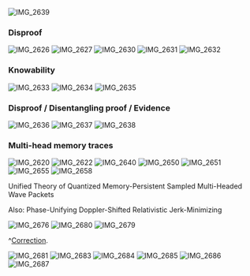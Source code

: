 ![IMG_2639](https://github.com/animal-tree/Writing-stuff-2/assets/142250284/021e2725-de4c-4bb8-8495-f223e9a674e4)

### Disproof

![IMG_2626](https://github.com/animal-tree/Writing-stuff-2/assets/142250284/e36b0ef2-3715-4b29-b291-6a9946ce38c3)
![IMG_2627](https://github.com/animal-tree/Writing-stuff-2/assets/142250284/27bd62fc-c31d-4322-b163-7f612d8db545)
![IMG_2630](https://github.com/animal-tree/Writing-stuff-2/assets/142250284/f44ce23d-29dd-49d2-854c-63b507d878b1)
![IMG_2631](https://github.com/animal-tree/Writing-stuff-2/assets/142250284/5b670c95-abb4-410a-b3b0-142badb53692)
![IMG_2632](https://github.com/animal-tree/Writing-stuff-2/assets/142250284/b84b9078-e610-4220-841d-155c7850d1bb)

### Knowability

![IMG_2633](https://github.com/animal-tree/Writing-stuff-2/assets/142250284/61a317f6-8d19-496e-ada0-d15c0a6d5047)
![IMG_2634](https://github.com/animal-tree/Writing-stuff-2/assets/142250284/1149845d-eb42-4464-b7f6-11357a4576ec)
![IMG_2635](https://github.com/animal-tree/Writing-stuff-2/assets/142250284/8cb4b280-df2c-4dbf-a054-07d59571d675)

### Disproof / Disentangling proof / Evidence

![IMG_2636](https://github.com/animal-tree/Writing-stuff-2/assets/142250284/2fde3853-0e39-4b6e-ac76-bc691cd189b6)
![IMG_2637](https://github.com/animal-tree/Writing-stuff-2/assets/142250284/038ce836-bafe-4b43-8750-8eeff0e9f86e)
![IMG_2638](https://github.com/animal-tree/Writing-stuff-2/assets/142250284/148c5a53-2594-4a23-805f-73e7bd896ae1)

### Multi-head memory traces

![IMG_2620](https://github.com/animal-tree/Writing-stuff-2/assets/142250284/77452d54-c324-41ee-ad10-fc41bd04e23f)
![IMG_2622](https://github.com/animal-tree/Writing-stuff-2/assets/142250284/c770c43a-3945-4ea9-8345-0a07414069df)
![IMG_2640](https://github.com/animal-tree/Writing-stuff-2/assets/142250284/f22d2517-7ed9-4340-8acd-51629d8738b3)
![IMG_2650](https://github.com/animal-tree/Writing-stuff-2/assets/142250284/89fe52db-ab0f-4473-9105-8cc52fef35b7)
![IMG_2651](https://github.com/animal-tree/Writing-stuff-2/assets/142250284/3422d336-bcb8-49c8-9b60-56a62de12b33)
![IMG_2655](https://github.com/animal-tree/Writing-stuff-2/assets/142250284/13d39714-eff4-4432-ab1c-32a6417ec5c7)
![IMG_2658](https://github.com/animal-tree/Writing-stuff-2/assets/142250284/8e944f08-8460-4ee6-8056-e09a2ef89166)

Unified Theory of Quantized Memory-Persistent Sampled Multi-Headed Wave Packets

Also: Phase-Unifying Doppler-Shifted Relativistic Jerk-Minimizing

![IMG_2676](https://github.com/animal-tree/Writing-stuff-2/assets/142250284/32ad4b1e-7bad-40b8-972d-d74db3644197)
![IMG_2680](https://github.com/animal-tree/Writing-stuff-2/assets/142250284/88867906-877d-474d-b28c-470c7a75e587)
![IMG_2679](https://github.com/animal-tree/Writing-stuff-2/assets/142250284/d33068d2-a23a-455b-87e1-550e3f44b473)

^[Correction](https://github.com/animal-tree/Writing-stuff-2/blob/main/Theories/What-is-Light.md).

![IMG_2681](https://github.com/animal-tree/Writing-stuff-2/assets/142250284/a350a3ac-4d18-43c8-a813-1303328cea82)
![IMG_2683](https://github.com/animal-tree/Writing-stuff-2/assets/142250284/94c0460e-30fe-4cfb-b647-595503b07969)
![IMG_2684](https://github.com/animal-tree/Writing-stuff-2/assets/142250284/569a915b-132d-459d-8dd2-8ede73429a4c)
![IMG_2685](https://github.com/animal-tree/Writing-stuff-2/assets/142250284/be80f46c-39be-494d-a287-1aec97a4eecf)
![IMG_2686](https://github.com/animal-tree/Writing-stuff-2/assets/142250284/e0f649fc-1e10-4b61-ae22-461ff04543eb)
![IMG_2687](https://github.com/animal-tree/Writing-stuff-2/assets/142250284/d5e39d94-b32e-4890-89db-9efeb7de7834)




